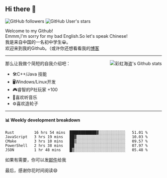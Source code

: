 ## Hi there 👋

![GitHub followers](https://img.shields.io/github/followers/mingmoe?style=social)
![GitHub User's stars](https://img.shields.io/github/stars/GOSCPS?style=social)

Welcome to my Github!  
Emmm,I'm sorry for my bad English.So let's speak Chinese!  
我是来自中国的一名初中学生😀。  
欢迎来到我的Github。（或许你还想看看我的[博客](https://blog.kawayi.moe/)
<hr>

<div align="right"><img alt="彩虹海盗's Github stats" align="right" src="https://github-readme-stats.vercel.app/api?username=mingmoe"/></div>

那么让我做个简短的自我介绍吧：  
+ 🛠️C++/Java 技能  
+ 🖥️Windows/Linux开发  
+ 🎮睿智的P社玩家 +100  
+ 🎵喜欢听音乐  
+ ⚙️喜欢造轮子
<hr>

#### 📊 Weekly development breakdown
<!--START_SECTION:waka-->
```text
Rust         16 hrs 54 mins  ████████████▓░░░░░░░░░░░░   51.01 % 
JavaScript   3 hrs 19 mins   ██▓░░░░░░░░░░░░░░░░░░░░░░   10.03 % 
CMake        3 hrs 10 mins   ██▒░░░░░░░░░░░░░░░░░░░░░░   09.57 % 
PowerShell   2 hrs 38 mins   ██░░░░░░░░░░░░░░░░░░░░░░░   07.97 % 
JSON         1 hr 48 mins    █▒░░░░░░░░░░░░░░░░░░░░░░░   05.48 % 
```
<!--END_SECTION:waka-->

如果有需要，你可以发[邮件](mailto:me@kawayi.moe)给我

最后，感谢你花时间阅读😄

